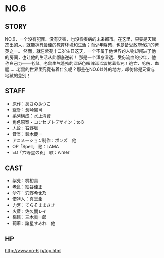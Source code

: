 # NO.6

## STORY

NO.6，一个没有犯罪、没有灾害，也没有疾病的未来都市。在这里，只要是天赋杰出的人，就能拥有最佳的教育环境和生活；而少年紫苑，也是备受政府保护的菁英之一。
然而，就在紫苑十二岁生日这天，一个不属于他世界的人物却闯进了他的房间，也让他的生活从此彻底逆转！
那是一个浑身湿透、受伤流血的少年，他称自己为——老鼠。老鼠生气蓬勃的深灰色眼眸深深震撼着紫苑！逃亡、枪伤、血腥……老鼠的世界里究竟有着什么呢？那是在NO.6以外的地方，却彷佛是天堂与地狱的差别！


## STAFF

- 原作：あさのあつこ　
- 監督：長崎健司　
- 系列構成：水上清資　
- 角色原案・コンセプトデザイン：toi8　
- 人設：石野聡
- 音楽：鈴木慶一
- アニメーション制作：ボンズ　他
- OP「Spell」 歌：LAMA
- ED「六等星の夜」 歌：Aimer

## CAST

- 紫苑：梶裕貴　
- 老鼠：細谷佳正
- 沙布：安野希世乃
- 借狗人：真堂圭
- 力河：てらそままさき
- 火藍：佐久間レイ
- 楊眠：三木眞一郎
- 莉莉：諸星すみれ　他

## HP

http://www.no-6.jp/top.html
